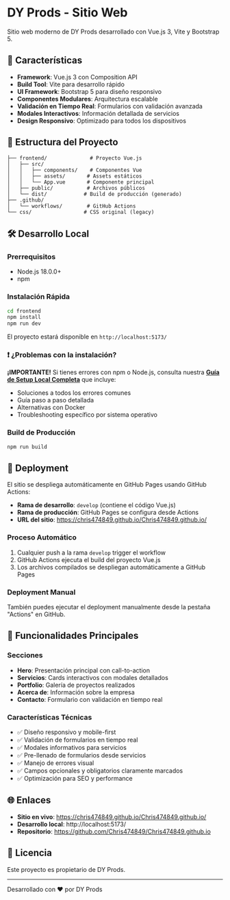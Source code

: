 # DY Prods - Sitio Web

Sitio web moderno de DY Prods desarrollado con Vue.js 3, Vite y Bootstrap 5.

## 🚀 Características

- **Framework**: Vue.js 3 con Composition API
- **Build Tool**: Vite para desarrollo rápido
- **UI Framework**: Bootstrap 5 para diseño responsivo
- **Componentes Modulares**: Arquitectura escalable
- **Validación en Tiempo Real**: Formularios con validación avanzada
- **Modales Interactivos**: Información detallada de servicios
- **Design Responsivo**: Optimizado para todos los dispositivos

## 📁 Estructura del Proyecto

```
├── frontend/              # Proyecto Vue.js
│   ├── src/
│   │   ├── components/    # Componentes Vue
│   │   ├── assets/       # Assets estáticos
│   │   └── App.vue       # Componente principal
│   ├── public/           # Archivos públicos
│   └── dist/            # Build de producción (generado)
├── .github/
│   └── workflows/        # GitHub Actions
└── css/                 # CSS original (legacy)
```

## 🛠️ Desarrollo Local

### Prerrequisitos
- Node.js 18.0.0+ 
- npm

### Instalación Rápida

```bash
cd frontend
npm install
npm run dev
```

El proyecto estará disponible en `http://localhost:5173/`

### ❗ ¿Problemas con la instalación?

**¡IMPORTANTE!** Si tienes errores con npm o Node.js, consulta nuestra **[Guía de Setup Local Completa](SETUP_LOCAL.md)** que incluye:

- Soluciones a todos los errores comunes
- Guía paso a paso detallada
- Alternativas con Docker
- Troubleshooting específico por sistema operativo

### Build de Producción

```bash
npm run build
```

## 🚀 Deployment

El sitio se despliega automáticamente en GitHub Pages usando GitHub Actions:

- **Rama de desarrollo**: `develop` (contiene el código Vue.js)
- **Rama de producción**: GitHub Pages se configura desde Actions
- **URL del sitio**: https://chris474849.github.io/Chris474849.github.io/

### Proceso Automático

1. Cualquier push a la rama `develop` trigger el workflow
2. GitHub Actions ejecuta el build del proyecto Vue.js
3. Los archivos compilados se despliegan automáticamente a GitHub Pages

### Deployment Manual

También puedes ejecutar el deployment manualmente desde la pestaña "Actions" en GitHub.

## 📱 Funcionalidades Principales

### Secciones
- **Hero**: Presentación principal con call-to-action
- **Servicios**: Cards interactivos con modales detallados
- **Portfolio**: Galería de proyectos realizados
- **Acerca de**: Información sobre la empresa
- **Contacto**: Formulario con validación en tiempo real

### Características Técnicas
- ✅ Diseño responsivo y mobile-first
- ✅ Validación de formularios en tiempo real
- ✅ Modales informativos para servicios
- ✅ Pre-llenado de formularios desde servicios
- ✅ Manejo de errores visual
- ✅ Campos opcionales y obligatorios claramente marcados
- ✅ Optimización para SEO y performance

## 🌐 Enlaces

- **Sitio en vivo**: https://chris474849.github.io/Chris474849.github.io/
- **Desarrollo local**: http://localhost:5173/
- **Repositorio**: https://github.com/Chris474849/Chris474849.github.io

## 📄 Licencia

Este proyecto es propietario de DY Prods.

---

Desarrollado con ❤️ por DY Prods